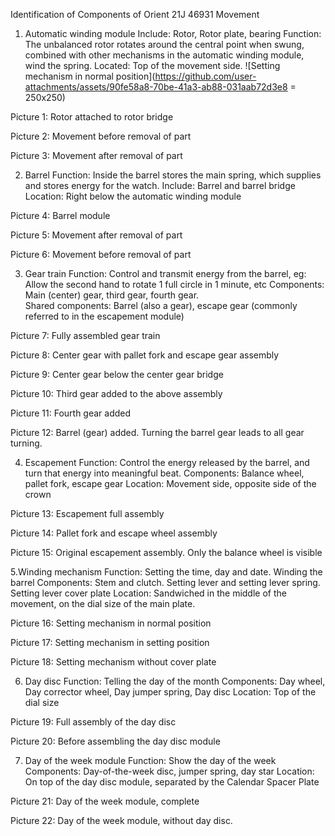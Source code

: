 Identification of Components of Orient 21J 46931 Movement 

 
1. Automatic winding module 
Include: Rotor, Rotor plate, bearing 
Function: The unbalanced rotor rotates around the central point when swung, combined with other mechanisms in the automatic winding module, wind the spring. 
Located: Top of the movement side. 
![Setting mechanism in normal position](https://github.com/user-attachments/assets/90fe58a8-70be-41a3-ab88-031aab72d3e8 = 250x250)


Picture 1: Rotor attached to rotor bridge 

 
Picture 2: Movement before removal of part 

 
Picture 3: Movement after removal of part 

 
2. Barrel 
Function: Inside the barrel stores the main spring, which supplies and stores energy for the watch. 
Include: Barrel and barrel bridge 
Location: Right below the automatic winding module 

Picture 4: Barrel module 

Picture 5: Movement after removal of part 

Picture 6: Movement before removal of part 

3. Gear train 
Function: Control and transmit energy from the barrel, eg: Allow the second hand to rotate 1 full circle in 1 minute, etc 
Components: Main (center) gear, third gear, fourth gear.  
Shared components: Barrel (also a gear), escape gear (commonly referred to in the escapement module) 
 
Picture 7: Fully assembled gear train 

Picture 8: Center gear with pallet fork and escape gear assembly 

Picture 9: Center gear below the center gear bridge 

Picture 10: Third gear added to the above assembly 

Picture 11: Fourth gear added 

Picture 12: Barrel (gear) added. Turning the barrel gear leads to all gear turning. 

4. Escapement 
Function: Control the energy released by the barrel, and turn that energy into meaningful beat. 
Components: Balance wheel, pallet fork, escape gear 
Location: Movement side, opposite side of the crown 

 
Picture 13: Escapement full assembly 

Picture 14: Pallet fork and escape wheel assembly 

Picture 15: Original escapement assembly. Only the balance wheel is visible 

 

5.Winding mechanism 
Function: Setting the time, day and date. Winding the barrel 
Components: Stem and clutch. Setting lever and setting lever spring. Setting lever cover plate 
Location: Sandwiched in the middle of the movement, on the dial size of the main plate. 

Picture 16: Setting mechanism in normal position  

Picture 17: Setting mechanism in setting position 

Picture 18: Setting mechanism without cover plate 

 

6. Day disc 
Function: Telling the day of the month 
Components: Day wheel, Day corrector wheel, Day jumper spring, Day disc 
Location: Top of the dial size 

Picture 19: Full assembly of the day disc 

Picture 20: Before assembling the day disc module 

7. Day of the week module 
Function: Show the day of the week 
Components: Day-of-the-week disc, jumper spring, day star 
Location: On top of the day disc module, separated by the Calendar Spacer Plate 

Picture 21: Day of the week module, complete 

Picture 22: Day of the week module, without day disc. 
